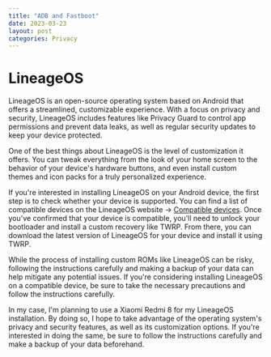 ```yaml
---
title: "ADB and Fastboot"
date: 2023-03-23
layout: post
categories: Privacy
---
```

# LineageOS
LineageOS is an open-source operating system based on Android that offers a streamlined, customizable experience. With a focus on privacy and security, LineageOS includes features like Privacy Guard to control app permissions and prevent data leaks, as well as regular security updates to keep your device protected. <br />

One of the best things about LineageOS is the level of customization it offers. You can tweak everything from the look of your home screen to the behavior of your device's hardware buttons, and even install custom themes and icon packs for a truly personalized experience.<br />

If you're interested in installing LineageOS on your Android device, the first step is to check whether your device is supported. You can find a list of compatible devices on the LineageOS website -> [Compatible devices](https://wiki.lineageos.org/devices/). Once you've confirmed that your device is compatible, you'll need to unlock your bootloader and install a custom recovery like TWRP. From there, you can download the latest version of LineageOS for your device and install it using TWRP.<br />

While the process of installing custom ROMs like LineageOS can be risky, following the instructions carefully and making a backup of your data can help mitigate any potential issues. If you're considering installing LineageOS on a compatible device, be sure to take the necessary precautions and follow the instructions carefully.<br />

In my case, I'm planning to use a Xiaomi Redmi 8 for my LineageOS installation. By doing so, I hope to take advantage of the operating system's privacy and security features, as well as its customization options. If you're interested in doing the same, be sure to follow the instructions carefully and make a backup of your data beforehand.
